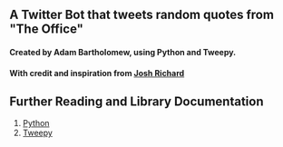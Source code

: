 ## A Twitter Bot that tweets random quotes from "The Office"
#### Created by Adam Bartholomew, using Python and Tweepy.
#### With credit and inspiration from [Josh Richard](https://github.com/joshuarichard)


Further Reading and Library Documentation
-------
1. [Python](https://www.python.org/)
2. [Tweepy](http://www.tweepy.org/)
